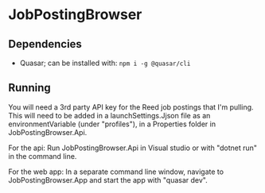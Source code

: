 # JobPostingBrowser

## Dependencies

- Quasar; can be installed with: `npm i -g @quasar/cli`

## Running
You will need a 3rd party API key for the Reed job postings that I'm pulling. This will need to be added in a launchSettings.Jjson file as an environmentVariable (under "profiles"), in a Properties folder in JobPostingBrowser.Api.

For the api:
Run JobPostingBrowser.Api in Visual studio or with "dotnet run" in the command line.

For the web app:
In a separate command line window, navigate to JobPostingBrowser.App and start the app with "quasar dev".


